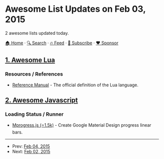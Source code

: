 # Awesome List Updates on Feb 03, 2015

2 awesome lists updated today.

[🏠 Home](/README.md) · [🔍 Search](https://www.trackawesomelist.com/search/) · [🔥 Feed](https://www.trackawesomelist.com/rss.xml) · [📮 Subscribe](https://trackawesomelist.us17.list-manage.com/subscribe?u=d2f0117aa829c83a63ec63c2f&id=36a103854c) · [❤️  Sponsor](https://github.com/sponsors/theowenyoung)



## [1. Awesome Lua](/content/LewisJEllis/awesome-lua/README.md)

### Resources / References

*   [Reference Manual](http://www.lua.org/manual/5.3/) - The official definition of the Lua language.

## [2. Awesome Javascript](/content/sorrycc/awesome-javascript/README.md)

### Loading Status / Runner

*   [Mprogress.js (⭐1.5k)](https://github.com/lightningtgc/MProgress.js) - Create Google Material Design progress linear bars.

---

- Prev: [Feb 04, 2015](/content/2015/02/04/README.md)
- Next: [Feb 02, 2015](/content/2015/02/02/README.md)